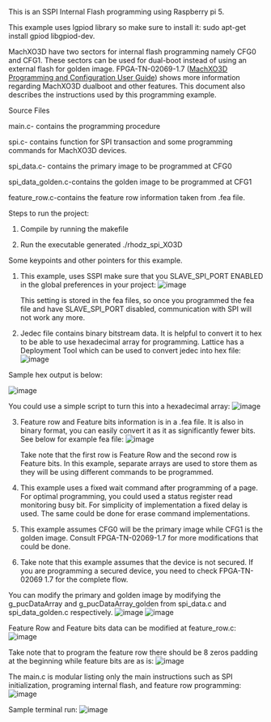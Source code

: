 This is an SSPI Internal Flash programming using Raspberry pi 5.

This example uses lgpiod library so make sure to install it: sudo apt-get install gpiod libgpiod-dev.

MachXO3D have two sectors for internal flash programming namely CFG0 and CFG1. These sectors can be used for dual-boot instead of using an external flash for golden image. FPGA-TN-02069-1.7 ([MachXO3D Programming and Configuration User Guide](https://www.latticesemi.com/view_document?document_id=52591)) shows more information regarding MachXO3D dualboot and other features. This document also describes the instructions used by this programming example.

Source Files 

main.c- contains the programming procedure

spi.c- contains function for SPI transaction and some programming commands for MachXO3D devices.

spi_data.c- contains the primary image to be programmed at CFG0 

spi_data_golden.c-contains the golden image to be programmed at CFG1

feature_row.c-contains the feature row information taken from .fea file.


Steps to run the project:

1. Compile by running the makefile

2. Run the executable generated ./rhodz_spi_XO3D

Some keypoints and other pointers for this example. 

1. This example, uses SSPI make sure that you SLAVE_SPI_PORT ENABLED in the global preferences in your project:
   ![image](https://github.com/user-attachments/assets/d19f59ff-a773-4745-ac3b-863802c9beb1)

   This setting is stored in the fea files, so once you programmed the fea file and have SLAVE_SPI_PORT disabled, communication with SPI will not work any more.

2.  Jedec file contains binary bitstream data. It is helpful to convert it to hex to be able to use hexadecimal array for programming. Lattice has a Deployment Tool which can be used to convert jedec into hex file:
   ![image](https://github.com/user-attachments/assets/d6d42e34-0e62-4db6-812e-4f32163a7bed)

Sample hex output is below:

![image](https://github.com/user-attachments/assets/b8b0a46a-594c-480d-b277-9d0650d59acb)

You could use a simple script to turn this into a hexadecimal array:
![image](https://github.com/user-attachments/assets/dd8faefe-c209-4f83-ac28-e14e0e8a349f)

3. Feature row and Feature bits information is in a .fea file. It is also in binary format, you can easily convert it as it as significantly fewer bits.  See below for example fea file:
   ![image](https://github.com/user-attachments/assets/3533e4f0-21ad-4cb1-8162-35d592a77862)

   Take note that the first row is Feature Row and the second row is Feature bits. In this example, separate arrays are used to store them as they will be using different commands to be programmed.

4. This example uses a fixed wait command after programming of a page. For optimal programming, you could used a status register read monitoring busy bit. For simplicity of implementation a fixed delay is used. The same could be done for erase command implementations.

5. This example assumes CFG0 will be the primary image while CFG1 is the golden image. Consult FPGA-TN-02069-1.7 for more modifications that could be done.

6. Take note that this example assumes that the device is not secured. If you are programming a secured device, you need to check FPGA-TN-02069 1.7 for the complete flow.


You can modify the primary and golden image by modifying the g_pucDataArray and g_pucDataArray_golden from spi_data.c and spi_data_golden.c respectively. 
![image](https://github.com/user-attachments/assets/0b97fc76-90ae-481d-8d7f-209618321ae2)
![image](https://github.com/user-attachments/assets/5db25c2b-3906-4d1a-92e6-9a6e1f9a9a37)



Feature Row and Feature bits data can be modified at feature_row.c:
![image](https://github.com/user-attachments/assets/2fff93ea-87e9-4c8b-9560-d5e91919e1dd)

Take note that to program the feature row there should be 8 zeros padding at the beginning while feature bits are as is:
![image](https://github.com/user-attachments/assets/4a4c8873-04ef-40a5-9dcd-d7fcc62c2ea3)

The main.c is modular listing only the main instructions such as SPI initialization, programing internal flash, and feature row programming:
![image](https://github.com/user-attachments/assets/969f45e0-fac6-40ce-b5f9-9b8edf1e05b4)



Sample terminal run:
![image](https://github.com/user-attachments/assets/d588a8f3-7cfa-48f7-9ecb-5b8b6dc87a81)





